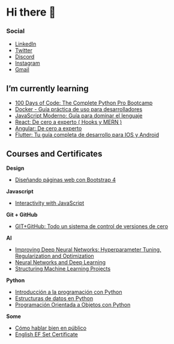 # Hi there 👋

### Social
- [LinkedIn](https://www.linkedin.com/in/jsapuyesp/)
- [Twitter](https://twitter.com/juansapuyes)
- [Discord](discordapp.com/users/418558509869826050)
- [Instagram](https://www.instagram.com/jsapuyesp/)
- [Gmail](mailto:jsapuyesp@gmail.com)

## I’m currently learning

- [100 Days of Code: The Complete Python Pro Bootcamp](https://www.udemy.com/course/100-days-of-code/?kw=100+days+of+code&src=sac)
- [Docker - Guía práctica de uso para desarrolladores](https://www.udemy.com/course/docker-guia-practica/)
- [JavaScript Moderno: Guía para dominar el lenguaje](https://www.udemy.com/course/javascript-fernando-herrera/)
- [React: De cero a experto ( Hooks y MERN )](https://www.udemy.com/course/react-cero-experto/)
- [Angular: De cero a experto](https://www.udemy.com/course/angular-fernando-herrera/)
- [Flutter: Tu guía completa de desarrollo para IOS y Android](https://www.udemy.com/course/flutter-ios-android-fernando-herrera/)


## Courses and Certificates


**Design**
- [Diseñando páginas web con Bootstrap 4](https://www.coursera.org/account/accomplishments/verify/XZGGGT933SSF)


**Javascript**
- [Interactivity with JavaScript](https://www.coursera.org/account/accomplishments/verify/EA8HFNJQX6G7)

**Git + GitHub**
- [GIT+GitHub: Todo un sistema de control de versiones de cero](https://www.udemy.com/certificate/UC-d0083e36-7bb2-4255-a3ed-0d3fb1a50f4b/)


**AI**
- [Improving Deep Neural Networks: Hyperparameter Tuning, Regularization and Optimization](https://www.coursera.org/account/accomplishments/verify/B9TFEU3VS84G)
- [Neural Networks and Deep Learning](https://www.coursera.org/account/accomplishments/verify/BMYRMKUEQDFC)
- [Structuring Machine Learning Projects](https://www.coursera.org/account/accomplishments/verify/M5KU9T4TCY7D)


**Python**
- [Introducción a la programación con Python](https://www.coursera.org/account/accomplishments/verify/G37G5WD5RKY3)
- [Estructuras de datos en Python](https://www.coursera.org/account/accomplishments/verify/9C5WLKJZ4PM4)
- [Programación Orientada a Objetos con Python](https://www.coursera.org/account/accomplishments/verify/J524WFKVSSVC)


**Some**
- [Cómo hablar bien en público](https://www.coursera.org/account/accomplishments/verify/6RLYLEM3VZD2)
- [English EF Set Certificate](https://www.efset.org/cert/XQrS7a)


<!--
**jsapuyesp/jsapuyesp** is a ✨ _special_ ✨ repository because its `README.md` (this file) appears on your GitHub profile.

Here are some ideas to get you started:

- 🔭 I’m currently working on ...
- 🌱 I’m currently learning ...
- 👯 I’m looking to collaborate on ...
- 🤔 I’m looking for help with ...
- 💬 Ask me about ...
- 📫 How to reach me: ...
- 😄 Pronouns: ...
- ⚡ Fun fact: ...
-->

